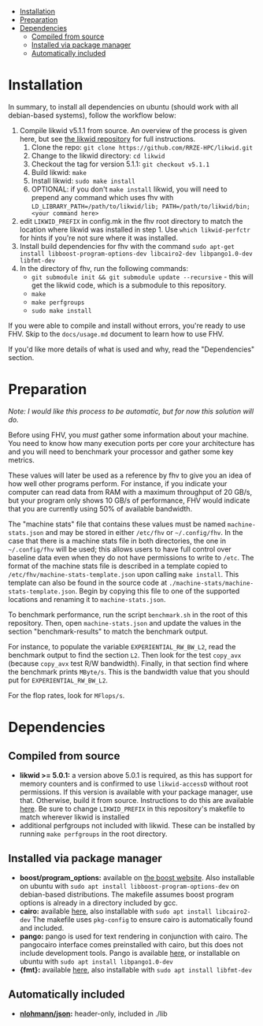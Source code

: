 - [Installation](#installation)
- [Preparation](#preparation)
- [Dependencies](#dependencies)
  - [Compiled from source](#compiled-from-source)
  - [Installed via package manager](#installed-via-package-manager)
  - [Automatically included](#automatically-included)


# Installation

In summary, to install all dependencies on ubuntu (should work with all
debian-based systems), follow the workflow below:

1. Compile likwid v5.1.1 from source. An overview of the process is given here,
   but see [the likwid repository](https://github.com/RRZE-HPC/likwid) for full
   instructions.
   1. Clone the repo: `git clone https://github.com/RRZE-HPC/likwid.git`
   2. Change to the likwid directory: `cd likwid`
   3. Checkout the tag for version 5.1.1: `git checkout v5.1.1`
   4. Build likwid: `make`
   5. Install likwid: `sudo make install`
   6. OPTIONAL: if you don't `make install` likwid, you will need to prepend
      any command which uses fhv with `LD_LIBRARY_PATH=/path/to/likwid/lib;
      PATH=/path/to/likwid/bin; <your command here>`
2. edit `LIKWID_PREFIX` in config.mk in the fhv root directory to match the
   location where likwid was installed in step 1. Use `which likwid-perfctr`
   for hints if you're not sure where it was installed.
3. Install build dependencies for fhv with the command `sudo apt-get install
   libboost-program-options-dev libcairo2-dev libpango1.0-dev libfmt-dev`
4. In the directory of fhv, run the following commands:
   - `git submodule init && git submodule update --recursive` - this will get
     the likwid code, which is a submodule to this repository.
   - `make`
   - `make perfgroups`
   - `sudo make install`

If you were able to compile and install without errors, you're ready to use
FHV. Skip to the `docs/usage.md` document to learn how to use FHV.

If you'd like more details of what is used and why, read the "Dependencies"
section.

# Preparation

*Note: I would like this process to be automatic, but for now this solution
will do.*

Before using FHV, you *must* gather some information about your machine. You
need to know how many execution ports per core your architecture has and you
will need to benchmark your processor and gather some key metrics.

These values will later be used as a reference by fhv to give you an idea of
how well other programs perform. For instance, if you indicate your computer
can read data from RAM with a maximum throughput of 20 GB/s, but your program
only shows 10 GB/s of performance, FHV would indicate that you are currently
using 50% of available bandwidth.

The "machine stats" file that contains these values must be named
`machine-stats.json` and may be stored in either `/etc/fhv` or `~/.config/fhv`.
In the case that there is a machine stats file in both directories, the one in
`~/.config/fhv` will be used; this allows users to have full control over
baseline data even when they do not have permissions to write to `/etc`. The
format of the machine stats file is described in a template copied to
`/etc/fhv/machine-stats-template.json` upon calling `make install`. This
template can also be found in the source code at
`./machine-stats/machine-stats-template.json`. Begin by copying this file to
one of the supported locations and renaming it to `machine-stats.json`.

To benchmark performance, run the script `benchmark.sh` in the root of this
repository. Then, open `machine-stats.json` and update the values in the
section "benchmark-results" to match the benchmark output.

For instance, to populate the variable `EXPERIENTIAL_RW_BW_L2`, read the
benchmark output to find the section `L2`. Then look for the test `copy_avx`
(because `copy_avx` test R/W bandwidth). Finally, in that section find where
the benchmark prints `MByte/s`. This is the bandwidth value that you should put
for `EXPERIENTIAL_RW_BW_L2`.

For the flop rates, look for `MFlops/s`.


# Dependencies

## Compiled from source

- **likwid >= 5.0.1:** a version above 5.0.1 is required, as this has support
  for memory counters and is confirmed to use `likwid-accessD` without root
  permissions. If this version is available with your package manager, use
  that. Otherwise, build it from source. Instructions to do this are available
  [here](https://github.com/RRZE-HPC/likwid). Be sure to change `LIKWID_PREFIX`
  in this repository's makefile to match wherever likwid is installed
- additional perfgroups not included with likwid. These can be installed by
  running `make perfgroups` in the root directory.

## Installed via package manager

- **boost/program_options:** available on [the boost
  website](https://www.boost.org/). Also installable on ubuntu with `sudo apt
  install libboost-program-options-dev` on debian-based distributions. The
  makefile assumes boost program options is already in a directory included by
  gcc.
- **cairo:** available [here](https://www.cairographics.org/), also installable
  with `sudo apt install libcairo2-dev` The makefile uses `pkg-config` to
  ensure cairo is automatically found and included.
- **pango:** pango is used for text rendering in conjunction with cairo. The
  pangocairo interface comes preinstalled with cairo, but this does not include
  development tools. Pango is available
  [here](https://pango.gnome.org/Download), or installable on ubuntu with `sudo
  apt install libpango1.0-dev`
- **{fmt}:** available [here](https://fmt.dev/latest/index.html), also
  installable with `sudo apt install libfmt-dev`

## Automatically included

- **[nlohmann/json](https://github.com/nlohmann/json):** header-only, included
  in ./lib
